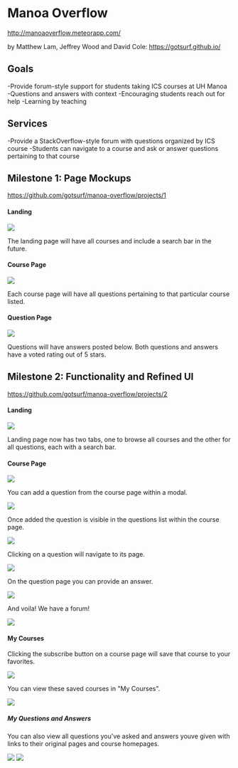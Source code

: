 # Manoa Overflow
http://manoaoverflow.meteorapp.com/

by Matthew Lam, Jeffrey Wood and David Cole: https://gotsurf.github.io/



## Goals

-Provide forum-style support for students taking ICS courses at UH Manoa
-Questions and answers with context
-Encouraging students reach out for help
-Learning by teaching

## Services

-Provide a StackOverflow-style forum with questions organized by ICS course
-Students can navigate to a course and ask or answer questions pertaining to that course

## Milestone 1: Page Mockups
https://github.com/gotsurf/manoa-overflow/projects/1
#### Landing

<img src='app/public/images/m1/landing.png'/>

The landing page will have all courses and include a search bar in the future.

#### Course Page

<img src='app/public/images/m1/course.png'/>

Each course page will have all questions pertaining to that particular course listed.

#### Question Page

<img src='app/public/images/m1/question.png'/>

Questions will have answers posted below. Both questions and answers have a voted rating out of 5 stars.

## Milestone 2: Functionality and Refined UI
https://github.com/gotsurf/manoa-overflow/projects/2
#### Landing

<img src='app/public/images/m2/Home.png'/>

Landing page now has two tabs, one to browse all courses and the other for all questions, each with a search bar.

#### Course Page

<img src='app/public/images/m2/Course1.png'/>

You can add a question from the course page within a modal.

<img src='app/public/images/m2/Course2.png'/>

Once added the question is visible in the questions list within the course page.

<img src='app/public/images/m2/Course3.png'/>

Clicking on a question will navigate to its page.

<img src='app/public/images/m2/Course4.png'/>

On the question page you can provide an answer.

<img src='app/public/images/m2/Course5.png'/>

And voila! We have a forum!

<img src='app/public/images/m2/Course6.png'/>

#### My Courses

Clicking the subscribe button on a course page will save that course to your favorites.

<img src='app/public/images/m2/Sub1.png'/>

You can view these saved courses in "My Courses".

<img src='app/public/images/m2/Sub2.png'/>

##### My Questions and Answers

You can also view all questions you've asked and answers youve given with links to their original pages and course homepages.

<img src='app/public/images/m2/Questions1.png'/>

<img src='app/public/images/m2/Answers.png'/>
